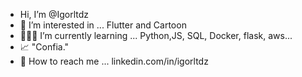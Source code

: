 -  Hi, I’m @Igorltdz
- 💞️ I’m interested in ... Flutter and Cartoon
- 👨🏽‍🎓 I’m currently learning ... Python,JS, SQL, Docker, flask, aws...
- 📈 "Confia."
- 📄 How to reach me ... linkedin.com/in/igorltdz
